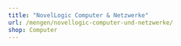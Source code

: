 ```yaml
---
title: "NovelLogic Computer & Netzwerke"
url: /mengen/novellogic-computer-und-netzwerke/
shop: Computer
---
```

